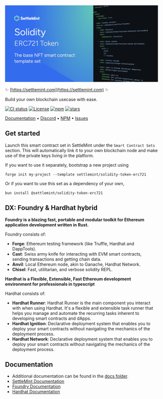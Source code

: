 ![logo](https://github.com/settlemint/solidity-token-erc721/blob/main/OG_Solidity.jpg)

✨ [https://settlemint.com](https://settlemint.com) ✨

Build your own blockchain usecase with ease.

[![CI status](https://github.com/settlemint/solidity-token-erc721/actions/workflows/solidity.yml/badge.svg?event=push&branch=main)](https://github.com/settlemint/solidity-token-erc721/actions?query=branch%3Amain) [![License](https://img.shields.io/npm/l/@settlemint/solidity-token-erc721)](https://fsl.software) [![npm](https://img.shields.io/npm/dw/@settlemint/solidity-token-erc721)](https://www.npmjs.com/package/@settlemint/solidity-token-erc721) [![stars](https://img.shields.io/github/stars/settlemint/solidity-token-erc721)](https://github.com/settlemint/solidity-token-erc721)

[Documentation](https://console.settlemint.com/documentation/) • [Discord](https://discord.com/invite/Mt5yqFrey9) • [NPM](https://www.npmjs.com/package/@settlemint/solidity-token-erc721) • [Issues](https://github.com/settlemint/solidity-token-erc721/issues)

## Get started

Launch this smart contract set in SettleMint under the `Smart Contract Sets` section. This will automatically link it to your own blockchain node and make use of the private keys living in the platform.

If you want to use it separately, bootstrap a new project using

```shell
forge init my-project --template settlemint/solidity-token-erc721
```

Or if you want to use this set as a dependency of your own,

```shell
bun install @settlemint/solidity-token-erc721
```

## DX: Foundry & Hardhat hybrid

**Foundry is a blazing fast, portable and modular toolkit for Ethereum application development written in Rust.**

Foundry consists of:

- **Forge**: Ethereum testing framework (like Truffle, Hardhat and DappTools).
- **Cast**: Swiss army knife for interacting with EVM smart contracts, sending transactions and getting chain data.
- **Anvil**: Local Ethereum node, akin to Ganache, Hardhat Network.
- **Chisel**: Fast, utilitarian, and verbose solidity REPL.

**Hardhat is a Flexible, Extensible, Fast Ethereum development environment for professionals in typescript**

Hardhat consists of:

- **Hardhat Runner**: Hardhat Runner is the main component you interact with when using Hardhat. It's a flexible and extensible task runner that helps you manage and automate the recurring tasks inherent to developing smart contracts and dApps.
- **Hardhat Ignition**: Declarative deployment system that enables you to deploy your smart contracts without navigating the mechanics of the deployment process.
- **Hardhat Network**: Declarative deployment system that enables you to deploy your smart contracts without navigating the mechanics of the deployment process.

## Documentation

- Additional documentation can be found in the [docs folder](./docs).
- [SettleMint Documentation](https://console.settlemint.com/documentation/docs/using-platform/integrated-development-environment/)
- [Foundry Documentation](https://book.getfoundry.sh/)
- [Hardhat Documentation](https://hardhat.org/hardhat-runner/docs/getting-started)


